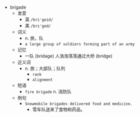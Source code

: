 - brigade
  - 发音
    - 英 `/bri'geid/`
    - 美 `/brɪ'ged/`
  - 词义
    - n. 旅，队
    - `a large group of soldiers forming part of an army`
  - 记忆
    - 一队 (bridage) 人浩浩荡荡通过大桥 (bridge)
  - 近义词
    - n. 旅；大部队；队列
      - `rank`
      - `alignment`
  - 短语
    - `fire brigade` n. 消防队 
  - 例句
    - `Snowmobile brigades delivered food and medicine.`
      - 雪车队送来了食物和药品。

